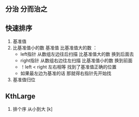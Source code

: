 ## 分治  分而治之

## 快速排序 
1. 基准值
2. 比基准值小的数  基准值 比基准值大的数 ：
    - left指针 从数组左边往后扫描 比基准值大的数 换到后面去 
    - right指针 从数组右边往左扫描 比基准值小的数 换到前面 
    - ！left < right 左右相等 找到了基准值正确的位置 
    - 如果最左边为基准的话   那就得右指针先开始找
2. 基准值归位 

## KthLarge
1. 排个序 从小到大 [k]
